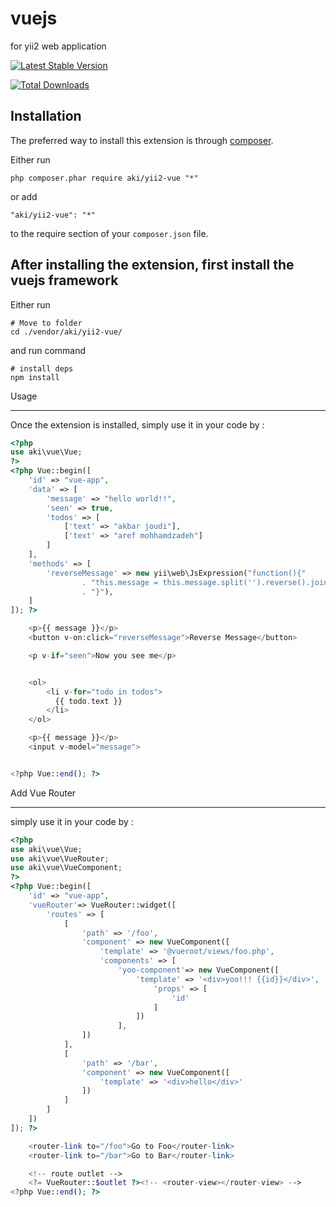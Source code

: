 # vuejs

for yii2 web application
<p align="center">
    
[![Latest Stable Version](https://poser.pugx.org/aki/yii2-vue/v/stable)](https://packagist.org/packages/aki/yii2-vue)
    
[![Total Downloads](https://poser.pugx.org/aki/yii2-vue/downloads)](https://packagist.org/packages/aki/yii2-vue)
</p>

## Installation

The preferred way to install this extension is through [composer](http://getcomposer.org/download/).

Either run

```
php composer.phar require aki/yii2-vue "*"
```

or add

```
"aki/yii2-vue": "*"
```

to the require section of your `composer.json` file.

## After installing the extension, first install the vuejs framework

Either run
```
# Move to folder
cd ./vendor/aki/yii2-vue/
```
and run command

```
# install deps
npm install
```

Usage

---

Once the extension is installed, simply use it in your code by :

```php
<?php
use aki\vue\Vue;
?>
<?php Vue::begin([
    'id' => "vue-app",
    'data' => [
        'message' => "hello world!!",
        'seen' => true,
        'todos' => [
            ['text' => "akbar joudi"],
            ['text' => "aref mohhamdzadeh"]
        ]
    ],
    'methods' => [
        'reverseMessage' => new yii\web\JsExpression("function(){"
                . "this.message = this.message.split('').reverse().join(''); "
                . "}"),
    ]
]); ?>

    <p>{{ message }}</p>
    <button v-on:click="reverseMessage">Reverse Message</button>

    <p v-if="seen">Now you see me</p>


    <ol>
        <li v-for="todo in todos">
          {{ todo.text }}
        </li>
    </ol>

    <p>{{ message }}</p>
    <input v-model="message">


<?php Vue::end(); ?>
```

Add Vue Router

---

simply use it in your code by :

```php
<?php
use aki\vue\Vue;
use aki\vue\VueRouter;
use aki\vue\VueComponent;
?>
<?php Vue::begin([
    'id' => "vue-app",
    'vueRouter'=> VueRouter::widget([
        'routes' => [
            [
                'path' => '/foo',
                'component' => new VueComponent([
                    'template' => '@vueroot/views/foo.php',
                    'components' => [
                        'yoo-component'=> new VueComponent([
                            'template' => '<div>yoo!!! {{id}}</div>',
                                'props' => [
                                    'id'
                                ]
                            ])
                        ],
                ])
            ],
            [
                'path' => '/bar',
                'component' => new VueComponent([
                    'template' => '<div>hello</div>'
                ])
            ]
        ]
    ])
]); ?>

    <router-link to="/foo">Go to Foo</router-link>
    <router-link to="/bar">Go to Bar</router-link>

    <!-- route outlet -->
    <?= VueRouter::$outlet ?><!-- <router-view></router-view> -->
<?php Vue::end(); ?>
```
